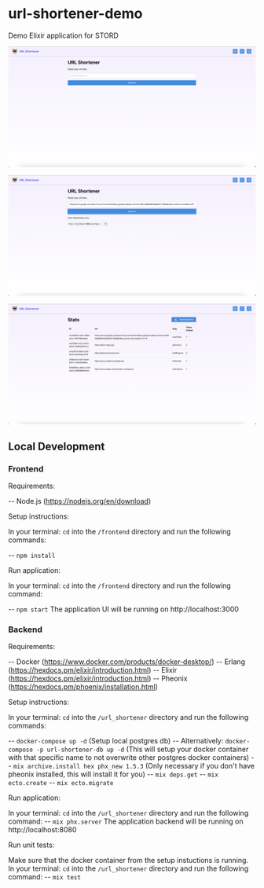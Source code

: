 # url-shortener-demo

Demo Elixir application for STORD

![home](https://raw.githubusercontent.com/WilliamDanielQuinones/elixir-demo/main/assets/home.png)

![shortened](https://raw.githubusercontent.com/WilliamDanielQuinones/elixir-demo/main/assets/shortened.png)

![stats](https://raw.githubusercontent.com/WilliamDanielQuinones/elixir-demo/main/assets/stats.png)

## Local Development

### Frontend

Requirements:

-- Node.js (https://nodejs.org/en/download)

Setup instructions:

In your terminal: `cd` into the `/frontend` directory and run the following commands:

-- `npm install`

Run application:

In your terminal: `cd` into the `/frontend` directory and run the following command:

-- `npm start`
The application UI will be running on http://localhost:3000

### Backend

Requirements:

-- Docker (https://www.docker.com/products/docker-desktop/)
-- Erlang (https://hexdocs.pm/elixir/introduction.html)
-- Elixir (https://hexdocs.pm/elixir/introduction.html)
-- Pheonix (https://hexdocs.pm/phoenix/installation.html)

Setup instructions:

In your terminal: `cd` into the `/url_shortener` directory and run the following commands:

-- `docker-compose up -d` (Setup local postgres db)
-- Alternatively: `docker-compose -p url-shortener-db up -d` (This will setup your docker container with that specific name to not overwrite other postgres docker containers)
-- `mix archive.install hex phx_new 1.5.3` (Only necessary if you don't have pheonix installed, this will install it for you)
-- `mix deps.get`
-- `mix ecto.create`
-- `mix ecto.migrate`

Run application:

In your terminal: `cd` into the `/url_shortener` directory and run the following command:
-- `mix phx.server`
The application backend will be running on http://localhost:8080

Run unit tests:

Make sure that the docker container from the setup instuctions is running.
In your terminal: `cd` into the `/url_shortener` directory and run the following command:
-- `mix test`
